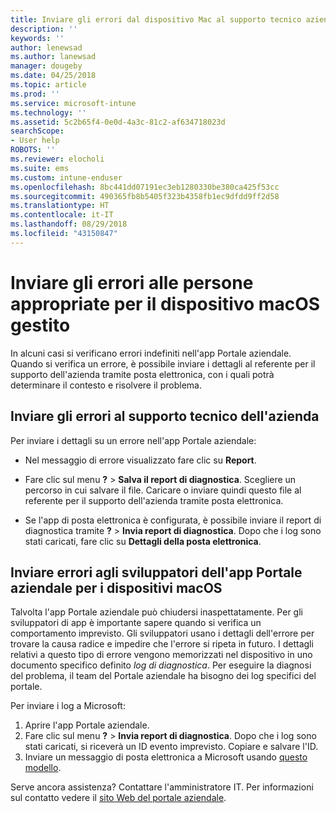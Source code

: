 ```yaml
---
title: Inviare gli errori dal dispositivo Mac al supporto tecnico aziendale | Microsoft Docs
description: ''
keywords: ''
author: lenewsad
ms.author: lanewsad
manager: dougeby
ms.date: 04/25/2018
ms.topic: article
ms.prod: ''
ms.service: microsoft-intune
ms.technology: ''
ms.assetid: 5c2b65f4-0e0d-4a3c-81c2-af634718023d
searchScope:
- User help
ROBOTS: ''
ms.reviewer: elocholi
ms.suite: ems
ms.custom: intune-enduser
ms.openlocfilehash: 8bc441dd07191ec3eb1280330be380ca425f53cc
ms.sourcegitcommit: 490365fb8b5405f323b4358fb1ec9dfdd9ff2d58
ms.translationtype: HT
ms.contentlocale: it-IT
ms.lasthandoff: 08/29/2018
ms.locfileid: "43150847"
---
```

# <a name="submit-errors-to-the-right-people-for-your-managed-macos-device"></a>Inviare gli errori alle persone appropriate per il dispositivo macOS gestito

In alcuni casi si verificano errori indefiniti nell'app Portale aziendale. Quando si verifica un errore, è possibile inviare i dettagli al referente per il supporto dell'azienda tramite posta elettronica, con i quali potrà determinare il contesto e risolvere il problema.

## <a name="send-errors-to-your-company-support"></a>Inviare gli errori al supporto tecnico dell'azienda

Per inviare i dettagli su un errore nell'app Portale aziendale:

-   Nel messaggio di errore visualizzato fare clic su **Report**.

-   Fare clic sul menu **?** > **Salva il report di diagnostica**. Scegliere un percorso in cui salvare il file. Caricare o inviare quindi questo file al referente per il supporto dell'azienda tramite posta elettronica.

-   Se l'app di posta elettronica è configurata, è possibile inviare il report di diagnostica tramite **?** > **Invia report di diagnostica**. Dopo che i log sono stati caricati, fare clic su **Dettagli della posta elettronica**.

## <a name="send-errors-to-the-company-portal-developers-for-macos-devices"></a>Inviare errori agli sviluppatori dell'app Portale aziendale per i dispositivi macOS

Talvolta l'app Portale aziendale può chiudersi inaspettatamente. Per gli sviluppatori di app è importante sapere quando si verifica un comportamento imprevisto. Gli sviluppatori usano i dettagli dell'errore per trovare la causa radice e impedire che l'errore si ripeta in futuro. I dettagli relativi a questo tipo di errore vengono memorizzati nel dispositivo in uno documento specifico definito _log di diagnostica_. Per eseguire la diagnosi del problema, il team del Portale aziendale ha bisogno dei log specifici del portale.

Per inviare i log a Microsoft:

1.  Aprire l'app Portale aziendale.
2.  Fare clic sul menu **?** > **Invia report di diagnostica**.  Dopo che i log sono stati caricati, si riceverà un ID evento imprevisto. Copiare e salvare l'ID.
3.  Inviare un messaggio di posta elettronica a Microsoft usando <a href="mailto:IntuneCPiOSfeedback@microsoft.com?subject=My Company Portal App Closed Unexpectedly&body=Paste your incident ID and describe the incident here.">questo modello</a>.

Serve ancora assistenza? Contattare l'amministratore IT. Per informazioni sul contatto vedere il [sito Web del portale aziendale](https://go.microsoft.com/fwlink/?linkid=2010980).
